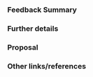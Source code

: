 <!-- This template is used for addiitonal feedback on ATLAS Website -->

### Feedback Summary

<!-- Include the following detail as necessary:
* What product or feature(s) affected?
* What docs or doc section affected? Include links or paths.
* Is there a problem with a specific document, or a feature/process that's not addressed sufficiently in docs?
* Any other ideas or requests?
-->

### Further details

<!--
* Any concepts, procedures, reference info we could add to make it easier to successfully use ATLAS Website?
* Include use cases, benefits, and/or goals for this work.
* If adding content: What audience is it intended for? (What roles and scenarios?)
-->

### Proposal

<!-- Further specifics for how can we solve the problem. -->

### Other links/references

<!-- Add any references or examples for your proposal. -->